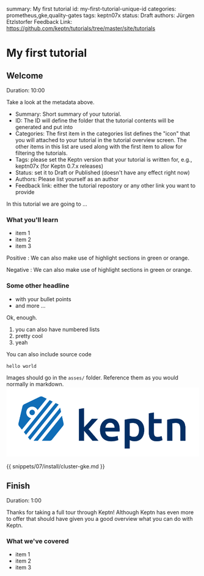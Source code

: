summary: My first tutorial
id: my-first-tutorial-unique-id
categories: prometheus,gke,quality-gates
tags: keptn07x
status: Draft 
authors: Jürgen Etzlstorfer
Feedback Link: https://github.com/keptn/tutorials/tree/master/site/tutorials

<!-- name of your tutorial -->
# My first tutorial

<!-- heading starting with ## will create a new section. also include the estimated duration for this section to provide some guidance for the user -->
## Welcome
Duration: 10:00

Take a look at the metadata above.
- Summary: Short summary of your tutorial.
- ID: The ID will define the folder that the tutorial contents will be generated and put into
- Categories: The first item in the categories list defines the "icon" that you will attached to your tutorial in the tutorial overview screen. The other items in this list are used along with the first item to allow for filtering the tutorials.
- Tags: please set the Keptn version that your tutorial is written for, e.g., keptn07x (for Keptn 0.7.x releases)
- Status: set it to Draft or Published (doesn't have any effect right now)
- Authors: Please list yourself as an author
- Feedback link: either the tutorial repostory or any other link you want to provide 

In this tutorial we are going to ...

<!-- subheadline -->
### What you'll learn

- item 1
- item 2
- item 3

Positive
: We can also make use of highlight sections in green or orange.

Negative
: We can also make use of highlight sections in green or orange.

### Some other headline

- with your bullet points
- and more ...

Ok, enough.

1. you can also have numbered lists
1. pretty cool
1. yeah

You can also include source code

```
hello world
```

Images should go in the `asses/` folder.
Reference them as you would normally in markdown.
![my keptn logo](./assets/keptn-logo.png)


<!-- include snippets here -->
{{ snippets/07/install/cluster-gke.md }}





## Finish
Duration: 1:00

Thanks for taking a full tour through Keptn!
Although Keptn has even more to offer that should have given you a good overview what you can do with Keptn.

### What we've covered

- item 1
- item 2
- item 3
